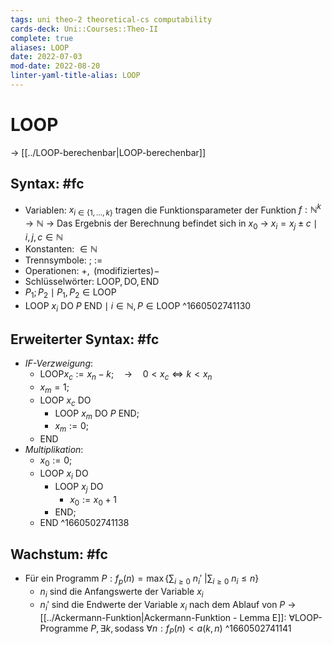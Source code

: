 ```yaml
---
tags: uni theo-2 theoretical-cs computability
cards-deck: Uni::Courses::Theo-II
complete: true
aliases: LOOP
date: 2022-07-03
mod-date: 2022-08-20
linter-yaml-title-alias: LOOP
---
```


# LOOP
-> [[../LOOP-berechenbar|LOOP-berechenbar]]

## Syntax: #fc
- Variablen: $x_{i\in\{1,\dots,k\}}$ tragen die Funktionsparameter der Funktion $f:\mathbb{N}^k\rightarrow\mathbb{N}$
	-> Das Ergebnis der Berechnung befindet sich in $x_0$
	-> $x_i = x_j\pm c \mid i,j,c\in\mathbb{N}$
- Konstanten: $\in\mathbb{N}$
- Trennsymbole: $;~:=$
- Operationen: $+,\text{ (modifiziertes)}-$
- Schlüsselwörter: $\text{LOOP},\text{DO},\text{END}$
- $P_1;P_2\mid P_1,P_2\in \text{LOOP}$
- $\text{LOOP }x_i\text{ DO } P \text{ END}\mid i\in\mathbb{N},P\in\text{LOOP}$
^1660502741130

## Erweiterter Syntax: #fc
- *IF-Verzweigung*:
	- $\text{LOOP} x_c:=x_n-k; \quad\rightarrow\quad 0 < x_c \Leftrightarrow k < x_n$
	- $x_m=1;$
	- $\text{LOOP } x_c \text{ DO}$
		- $\text{LOOP } x_m \text{ DO } P \text{ END};$
		- $x_m:=0;$
	- $\text{END}$
- *Multiplikation*:
	- $x_0 := 0;$
	- $\text{LOOP } x_i \text{ DO}$
		- $\text{ LOOP } x_j \text{ DO}$
			- $x_0 :=x_0+1$
		- $\text{END};$
	- $\text{ END}$
^1660502741138

## Wachstum: #fc
- Für ein Programm $P:f_p(n) = \max\{\sum_{i \geq 0}~n_i' ~| \sum_{i \geq 0}~n_i \leq n\}$
	- $n_i$ sind die Anfangswerte der Variable $x_i$
	- $n_i'$ sind die Endwerte der Variable $x_i$ nach dem Ablauf von $P$
-> [[../Ackermann-Funktion|Ackermann-Funktion - Lemma E]]: $\forall\text{LOOP-Programme }P,\exists k,\text{sodass }\forall n: f_P(n)<a(k,n)$
^1660502741141
